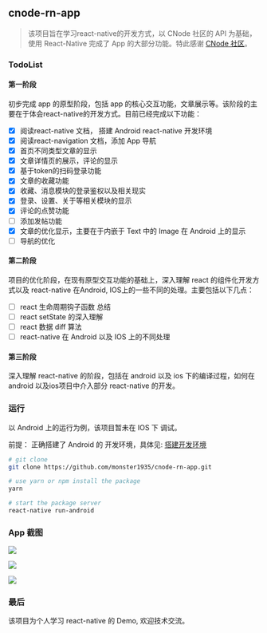 ## cnode-rn-app

> 该项目旨在学习react-native的开发方式，以 CNode 社区的 API 为基础，使用 React-Native 完成了 App 的大部分功能。特此感谢 [CNode 社区](https://cnodejs.org/)。

### TodoList

#### 第一阶段

初步完成 app 的原型阶段，包括 app 的核心交互功能，文章展示等。该阶段的主要在于体会react-native的开发方式。目前已经完成以下功能：

- [x] 阅读react-native 文档， 搭建 Android react-native 开发环境
- [x] 阅读react-navigation 文档，添加 App 导航
- [x] 首页不同类型文章的显示
- [x] 文章详情页的展示，评论的显示
- [x] 基于token的扫码登录功能
- [x] 文章的收藏功能
- [x] 收藏、消息模块的登录鉴权以及相关现实
- [x] 登录、设置、关于等相关模块的显示
- [x] 评论的点赞功能
- [ ] 添加发帖功能
- [x] 文章的优化显示，主要在于内嵌于 Text 中的 Image 在 Android 上的显示
- [ ] 导航的优化

#### 第二阶段

项目的优化阶段，在现有原型交互功能的基础上，深入理解 react 的组件化开发方式以及 react-native 在Android, IOS上的一些不同的处理。主要包括以下几点：

- [ ] react 生命周期钩子函数 总结
- [ ] react setState 的深入理解
- [ ] react 数据 diff 算法
- [ ] react-native 在 Android 以及 IOS 上的不同处理

#### 第三阶段

深入理解 react-native 的阶段，包括在 android 以及 ios 下的编译过程，如何在 android 以及ios项目中介入部分 react-native 的开发。


### 运行

以 Android 上的运行为例，该项目暂未在 IOS 下 调试。

前提： 正确搭建了 Android 的 开发环境，具体见: [搭建开发环境](https://reactnative.cn/docs/0.51/getting-started.html#content)

```bash
# git clone
git clone https://github.com/monster1935/cnode-rn-app.git

# use yarn or npm install the package
yarn

# start the package server
react-native run-android

```
### App 截图

![](https://raw.githubusercontent.com/monster1935/cnode-rn-app/master/img/cnode-1.jpg)

![](https://raw.githubusercontent.com/monster1935/cnode-rn-app/master/img/cnode-2.jpg)

![](https://raw.githubusercontent.com/monster1935/cnode-rn-app/master/img/cnode-3.jpg)

### 最后

该项目为个人学习 react-native 的 Demo, 欢迎技术交流。
